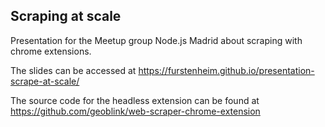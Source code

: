 ## Scraping at scale

Presentation for the Meetup group Node.js Madrid about scraping with chrome extensions.

The slides can be accessed at https://furstenheim.github.io/presentation-scrape-at-scale/

The source code for the headless extension can be found at https://github.com/geoblink/web-scraper-chrome-extension
